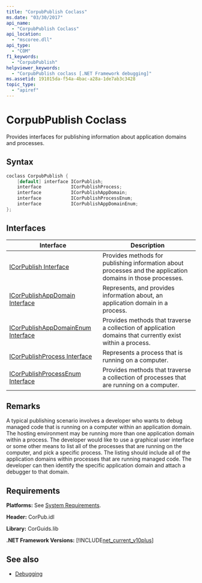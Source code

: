 ```yaml
---
title: "CorpubPublish Coclass"
ms.date: "03/30/2017"
api_name: 
  - "CorpubPublish Coclass"
api_location: 
  - "mscoree.dll"
api_type: 
  - "COM"
f1_keywords: 
  - "CorpubPublish"
helpviewer_keywords: 
  - "CorpubPublish coclass [.NET Framework debugging]"
ms.assetid: 191015da-f54a-4bac-a28a-1de7ab3c3428
topic_type: 
  - "apiref"
---
```

# CorpubPublish Coclass
Provides interfaces for publishing information about application domains and processes.  
  
## Syntax  
  
```cpp  
coclass CorpubPublish {  
    [default] interface ICorPublish;  
    interface           ICorPublishProcess;  
    interface           ICorPublishAppDomain;  
    interface           ICorPublishProcessEnum;  
    interface           ICorPublishAppDomainEnum;  
};  
```  
  
## Interfaces  
  
|Interface|Description|  
|---------------|-----------------|  
|[ICorPublish Interface](icorpublish-interface.md)|Provides methods for publishing information about processes and the application domains in those processes.|  
|[ICorPublishAppDomain Interface](icorpublishappdomain-interface.md)|Represents, and provides information about, an application domain in a process.|  
|[ICorPublishAppDomainEnum Interface](icorpublishappdomainenum-interface.md)|Provides methods that traverse a collection of application domains that currently exist within a process.|  
|[ICorPublishProcess Interface](icorpublishprocess-interface.md)|Represents a process that is running on a computer.|  
|[ICorPublishProcessEnum Interface](icorpublishprocessenum-interface.md)|Provides methods that traverse a collection of processes that are running on a computer.|  
  
## Remarks  
 A typical publishing scenario involves a developer who wants to debug managed code that is running on a computer within an application domain. The hosting environment may be running more than one application domain within a process. The developer would like to use a graphical user interface or some other means to list all of the processes that are running on the computer, and pick a specific process. The listing should include all of the application domains within processes that are running managed code. The developer can then identify the specific application domain and attach a debugger to that domain.  
  
## Requirements  
 **Platforms:** See [System Requirements](../../../../docs/framework/get-started/system-requirements.md).  
  
 **Header:** CorPub.idl  
  
 **Library:** CorGuids.lib  
  
 **.NET Framework Versions:**  [!INCLUDE[net_current_v10plus](../../../../includes/net-current-v10plus-md.md)]  
  
## See also

- [Debugging](index.md)
